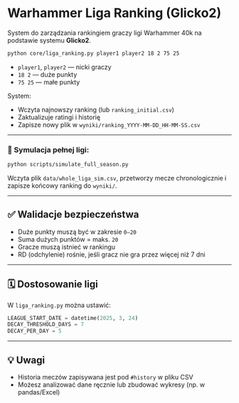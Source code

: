 
# Warhammer Liga Ranking (Glicko2)

System do zarządzania rankingiem graczy ligi Warhammer 40k na podstawie systemu **Glicko2**.

```bash
python core/liga_ranking.py player1 player2 18 2 75 25
```

- `player1`, `player2` — nicki graczy
- `18 2` — duże punkty
- `75 25` — małe punkty

System:
- Wczyta najnowszy ranking (lub `ranking_initial.csv`)
- Zaktualizuje ratingi i historię
- Zapisze nowy plik w `wyniki/ranking_YYYY-MM-DD_HH-MM-SS.csv`

---

### 🧪 Symulacja pełnej ligi:

```bash
python scripts/simulate_full_season.py
```

Wczyta plik `data/whole_liga_sim.csv`, przetworzy mecze chronologicznie i zapisze końcowy ranking do `wyniki/`.

---

## ✅ Walidacje bezpieczeństwa

- Duże punkty muszą być w zakresie `0–20`
- Suma dużych punktów = maks. `20`
- Gracze muszą istnieć w rankingu
- RD (odchylenie) rośnie, jeśli gracz nie gra przez więcej niż 7 dni

---

## 🗓️ Dostosowanie ligi

W `liga_ranking.py` można ustawić:

```python
LEAGUE_START_DATE = datetime(2025, 3, 24)
DECAY_THRESHOLD_DAYS = 7
DECAY_PER_DAY = 5
```

---

## 💡 Uwagi

- Historia meczów zapisywana jest pod `#history` w pliku CSV
- Możesz analizować dane ręcznie lub zbudować wykresy (np. w pandas/Excel)
